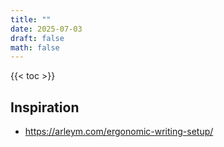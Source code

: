 ```yaml
---
title: ""
date: 2025-07-03
draft: false
math: false
---
```


{{< toc >}}

## Inspiration

- https://arleym.com/ergonomic-writing-setup/

